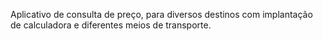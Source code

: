 Aplicativo de consulta de preço, para  diversos destinos com implantação de calculadora e diferentes meios de transporte. 

